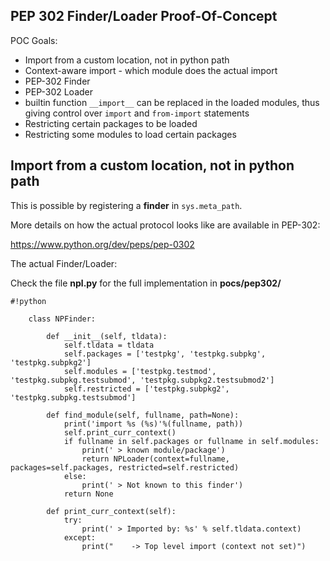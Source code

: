 PEP 302 Finder/Loader Proof-Of-Concept
--------------------------------------

POC Goals:

 * Import from a custom location, not in python path
 * Context-aware import - which module does the actual import
 * PEP-302 Finder
 * PEP-302 Loader
 * builtin function ```__import__``` can be replaced in the loaded modules, thus giving control over ```import``` and ```from-import``` statements
 * Restricting certain packages to be loaded
 * Restricting some modules to load certain packages
 
Import from a custom location, not in python path
-------------------------------------------------

This is possible by registering a **finder** in ```sys.meta_path```.

More details on how the actual protocol looks like are available in PEP-302:

https://www.python.org/dev/peps/pep-0302

The actual Finder/Loader:

Check the file **npl.py** for the full implementation in __pocs/pep302/__

```
#!python

    class NPFinder:

        def __init__(self, tldata):
            self.tldata = tldata
            self.packages = ['testpkg', 'testpkg.subpkg', 'testpkg.subpkg2']
            self.modules = ['testpkg.testmod', 'testpkg.subpkg.testsubmod', 'testpkg.subpkg2.testsubmod2']
            self.restricted = ['testpkg.subpkg2', 'testpkg.subpkg.testsubmod']
    
        def find_module(self, fullname, path=None):
            print('import %s (%s)'%(fullname, path))
            self.print_curr_context()
            if fullname in self.packages or fullname in self.modules:
                print(' > known module/package')
                return NPLoader(context=fullname, packages=self.packages, restricted=self.restricted)
            else:
                print(' > Not known to this finder')
            return None
    
        def print_curr_context(self):
            try:
                print(' > Imported by: %s' % self.tldata.context)
            except:
                print("    -> Top level import (context not set)")

```
